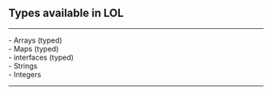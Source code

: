 ## Types available in LOL
<hr>
- Arrays (typed)
<br>
- Maps (typed)
<br>
- interfaces (typed)
<br>
- Strings
<br>
- Integers
<hr>
